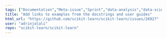 ```yaml
---
tags: ["Documentation","Meta-issue","Sprint","data-analysis","data-science","machine-learning","python","statistics"]
title: "Add links to examples from the docstrings and user guides"
html_url: "https://github.com/scikit-learn/scikit-learn/issues/26927"
user: "adrinjalali"
repo: "scikit-learn/scikit-learn"
---
```


